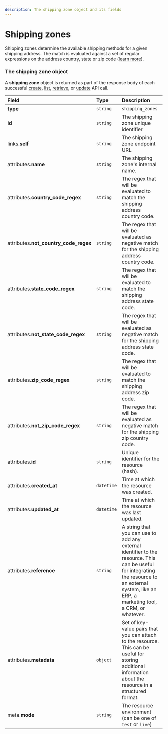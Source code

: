 ```yaml
---
description: The shipping zone object and its fields
---
```


# Shipping zones

Shipping zones determine the available shipping methods for a given shipping address.
The match is evaluated against a set of regular expressions on the address country, state or zip code ([learn more](https://commercelayer.io/glossary/shipping_zone/)).


### The shipping zone object

A **shipping zone** object is returned as part of the response body of each successful
[create](https://docs.commercelayer.io/api/resources/shipping_zones/create_shipping_zone),
[list](https://docs.commercelayer.io/api/resources/shipping_zones/list_shipping_zones),
[retrieve](https://docs.commercelayer.io/api/resources/shipping_zones/retrieve_shipping_zone),
or [update](https://docs.commercelayer.io/api/resources/shipping_zones/update_shipping_zone) API call.

| Field | Type | Description |
| :--- | :--- | :--- |
| **type** | `string` | `shipping_zones` |
| **id** | `string` | The shipping zone unique identifier |
| links.**self** | `string` | The shipping zone endpoint URL |
| attributes.**name** | `string` | The shipping zone's internal name. |
| attributes.**country_code_regex** | `string` | The regex that will be evaluated to match the shipping address country code. |
| attributes.**not_country_code_regex** | `string` | The regex that will be evaluated as negative match for the shipping address country code. |
| attributes.**state_code_regex** | `string` | The regex that will be evaluated to match the shipping address state code. |
| attributes.**not_state_code_regex** | `string` | The regex that will be evaluated as negative match for the shipping address state code. |
| attributes.**zip_code_regex** | `string` | The regex that will be evaluated to match the shipping address zip code. |
| attributes.**not_zip_code_regex** | `string` | The regex that will be evaluated as negative match for the shipping zip country code. |
| attributes.**id** | `string` | Unique identifier for the resource (hash). |
| attributes.**created_at** | `datetime` | Time at which the resource was created. |
| attributes.**updated_at** | `datetime` | Time at which the resource was last updated. |
| attributes.**reference** | `string` | A string that you can use to add any external identifier to the resource. This can be useful for integrating the resource to an external system, like an ERP, a marketing tool, a CRM, or whatever. |
| attributes.**metadata** | `object` | Set of key-value pairs that you can attach to the resource. This can be useful for storing additional information about the resource in a structured format. |
| meta.**mode** | `string` | The resource environment \(can be one of `test` or `live`\) |
